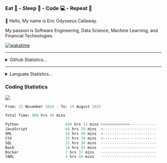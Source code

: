 <h3>Eat 🍴 - Sleep 🛌 - Code 💻 - Repeat 🔁</h3>

👋 Hello, My name is Eric Odysseus Callaway.

My passion is Software Engineering, Data Science, Machine Learning, and Financial Technologies.

[![wakatime](https://wakatime.com/badge/user/6717695f-6a13-47e3-aa16-c813e12c0985.svg)](https://wakatime.com/@6717695f-6a13-47e3-aa16-c813e12c0985)
<hr>
<details>
  <summary>
    Github Statistics...
  </summary>
    <p align="center">
      <img src="https://github-readme-stats.vercel.app/api?username=EricCallaway&show_icons=true"/>
    </p>
</details>
</hr>

<hr>
<details>
  <summary>
    Languate Statistics...
  </summary>
    <p align="center">
      <img src="https://wakatime.com/share/@Odysseus/6fc7c863-6fba-4e57-a6af-ed1f2fa8d560.svg"/>
    </p>
</details>
</hr>


<h3>Coding Statistics</h3>
<img src="https://wakatime.com/share/@Odysseus/5e02c832-9cc5-49a3-8f4c-bd2647d78fca.svg"/>
<!--START_SECTION:waka-->

```python
From: 22 November 2024 - To: 19 August 2025

Total Time: 908 hrs 44 mins

Python                     640 hrs 13 mins >>>>>>>>>>>>>------------   51.98 %
JavaScript                 64 hrs 29 mins  >------------------------   05.24 %
XML                        54 hrs 49 mins  >------------------------   04.45 %
CSV                        35 hrs 34 mins  >------------------------   02.89 %
SQL                        22 hrs 34 mins  -------------------------   01.83 %
Bash                       10 hrs 43 mins  -------------------------   00.87 %
Docker                     7 hrs 37 mins   -------------------------   00.62 %
YAML                       4 hrs 48 mins   -------------------------   00.39 %
```

<!--END_SECTION:waka-->

